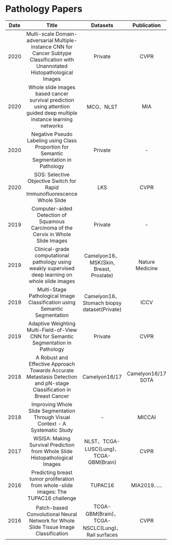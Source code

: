 # Pathology Papers

| Date |                            Title                             |                     Datasets                     |    Publication     |                     Label                      | Task                            |                             Code                             |
| :--: | :----------------------------------------------------------: | :----------------------------------------------: | :----------------: | :--------------------------------------------: | ------------------------------- | :----------------------------------------------------------: |
| 2020 | Multi-scale Domain-adversarial Multiple-instance CNN for Cancer Subtype Classification with Unannotated Histopathological Images |                     Private                      |        CVPR        |         Only WSI classification label          | Classification                  |                              -                               |
| 2020 | Whole slide images based cancer survival prediction using attention guided deep multiple instance learning networks |                    MCO、NLST                     |        MIA         |         Only WSI classification label          | Regression                      |       https://github.com/uta-smile/DeepAttnMISL_MEDIA        |
| 2020 | Negative Pseudo Labeling using Class Proportion for Semantic Segmentation in Pathology |                     Private                      |         -          |               Segmentation mask                | Segmentation                    |                              -                               |
| 2020 | SOS: Selective Objective Switch for Rapid Immunofluorescence Whole Slide |                       LKS                        |        CVPR        |              Classification label              | Classification                  |                              -                               |
| 2019 | Computer-aided Detection of Squamous Carcinoma of the Cervix in Whole Slide Images |                     Private                      |         -          |              Classification label              | Classification                  |                              -                               |
| 2019 | Clinical-grade computational pathology using weakly supervised deep learning on whole slide images |     Camelyon16、MSK(Skin, Breast, Prostate)      |  Nature Medicine   |         Only WSI classification label          | Classification                  | https://github.com/MSKCC-Computational-Pathology/MIL-nature-medicine-2019 |
| 2019 | Multi-Stage Pathological Image Classification using Semantic Segmentation |   Camelyon16、Stomach biopsy dataset(Private)    |        ICCV        | WSI classification label and Segmentation mask | Segmentation and Classification |                              -                               |
| 2019 | Adaptive Weighting Multi-Field-of-View CNN for Semantic Segmentation in Pathology |                     Private                      |        CVPR        |               Segmentation mask                | Segmentation                    |                              -                               |
| 2018 | A Robust and Effective Approach Towards Accurate Metastasis Detection and pN-stage Classification in Breast Cancer |                  Camelyon16/17                   | Camelyon16/17 SOTA | WSI classification label and Segmentation mask | Classification                  |                              -                               |
| 2018 | Improving Whole Slide Segmentation Through Visual Context - A Systematic Study |                        -                         |       MICCAI       |                       -                        | Classification                  |                              -                               |
| 2017 | WSISA: Making Survival Prediction from Whole Slide Histopathological Images |      NLST、TCGA-LUSC(Lung)、TCGA-GBM(Brain)      |        CVPR        |         Only WSI classification label          | Regression                      |                              -                               |
| 2016 | Predicting breast tumor proliferation from whole-slide images: The TUPAC16 challenge |                     TUPAC16                      |   MIA2019......    |         Only WSI classification label          | Classification                  |                              -                               |
| 2016 | Patch-based Convolutional Neural Network for Whole Slide Tissue Image Classification | TCGA-GBM(Brain)、TCGA-NSCLC(Lung)、Rail surfaces |        CVPR        |         Only WSI classification label          | Classification                  |                              -                               |

